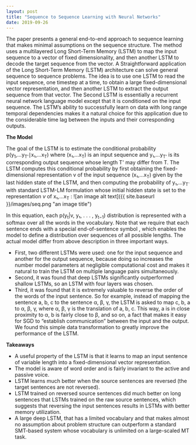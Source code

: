 ```yaml
---
layout: post
title: "Sequence to Sequence Learning with Neural Networks"
date: 2019-09-26
---
```


The paper presents a general end-to-end approach to sequence learning that makes minimal assumptions on the sequence structure. The method uses a multilayered Long Short-Term Memory (LSTM) to map the input sequence to a vector of fixed dimensionality, and then another LSTM to decode the target sequence from the vector.
A Straightforward application of the Long Short-Term Memory (LSTM) architecture can solve general sequence to sequence problems. The idea is to use one LSTM to read the input sequence, one timestep at a time, to obtain a large fixed-dimensional vector representation, and then another LSTM to extract the output sequence from that vector. The Second LSTM is essentially a recurrent neural network language model except that it is conditioned on the input sequence. The LSTM’s ability to successfully learn on data with long range temporal dependencies makes it a natural choice for this application due to the considerable time lag between the inputs and their corresponding outputs.

**The Model**

The goal of the LSTM is to estimate the conditional probability p(y<sub>1</sub>,...y<sub>T'</sub>∣x₁,…x<sub>T</sub>) where (x₁,…x<sub>T</sub>) is an input sequence and y₁,…y<sub>T'</sub> is its corresponding output sequence whose length T' may differ from T. The LSTM computes this conditional probability by first obtaining the fixed-dimensional representation v of the input sequence (x₁,…x<sub>T</sub>) given by the last hidden state of the LSTM, and then computing the probability of y₁,…y<sub>T`</sub> with standard LSTM-LM formulation whose initial hidden state is set to the representation _v_ of x₁,…x<sub>T</sub> :
![an image alt text]({{ site.baseurl }}/images/seq.png "an image title")

In this equation, each p(y<sub>t</sub>|v, y₁, . . . , y<sub>t−1</sub>) distribution is represented with a softmax over all the words in the vocabulary. Note that we require that each sentence ends with a special end-of-sentence symbol <EOS>, which enables the model to define a distribution over sequences of all possible lengths.
The actual model differ from above description in three important ways. 
* First, two different LSTMs were used: one for the input sequence and another for the output sequence, because doing so increases the number model parameters at negligible computational cost and makes it natural to train the LSTM on multiple language pairs simultaneously. 
* Second, it was found that deep LSTMs significantly outperformed shallow LSTMs, so an LSTM with four layers was chosen. 
* Third, it was found that it is extremely valuable to reverse the order of the words of the input sentence. So for example, instead of mapping the sentence a, b, c to the sentence α, β, γ, the LSTM is asked to map c, b, a to α, β, γ, where α, β, γ is the translation of a, b, c. This way, a is in close proximity to α, b is fairly close to β, and so on, a fact that makes it easy for SGD to “establish communication” between the input and the output. We found this simple data transformation to greatly improve the performance of the LSTM.

**Takeaways**

* A useful property of the LSTM is that it learns to map an input sentence of variable length into a fixed-dimensional vector representation.  
* The model is aware of word order and is fairly invariant to the active and passive voice.
* LSTM learns much better when the source sentences are reversed (the target sentences are not reversed).
* LSTM trained on reversed source sentences did much better on long sentences that LSTMs trained on the raw source sentences, which suggests that reversing the input sentences results in LSTMs with better memory utilization.
* A large deep LSTM, that has a limited vocabulary and that makes almost no assumption about problem structure can outperform a standard SMT-based system whose vocabulary is unlimited on a large-scaled MT task.
